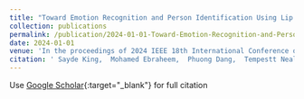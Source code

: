 ```yaml
---
title: "Toward Emotion Recognition and Person Identification Using Lip Movement from Wireless Signals: A Preliminary Study"
collection: publications
permalink: /publication/2024-01-01-Toward-Emotion-Recognition-and-Person-Identification-Using-Lip-Movement-from-Wireless-Signals-A-Preliminary-Study
date: 2024-01-01
venue: 'In the proceedings of 2024 IEEE 18th International Conference on Automatic Face and Gesture Recognition (FG)'
citation: ' Sayde King,  Mohamed Ebraheem,  Phuong Dang,  Tempestt Neal, &quot;Toward Emotion Recognition and Person Identification Using Lip Movement from Wireless Signals: A Preliminary Study.&quot; In the proceedings of 2024 IEEE 18th International Conference on Automatic Face and Gesture Recognition (FG), 2024.'
---
```

Use [Google Scholar](https://scholar.google.com/scholar?q=Toward+Emotion+Recognition+and+Person+Identification+Using+Lip+Movement+from+Wireless+Signals:+A+Preliminary+Study){:target="_blank"} for full citation